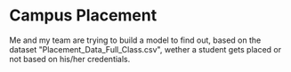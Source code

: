 # Campus Placement
 Me and my team are trying to build a model to find out, based on the dataset "Placement_Data_Full_Class.csv", wether a student gets placed or not based on his/her credentials.
